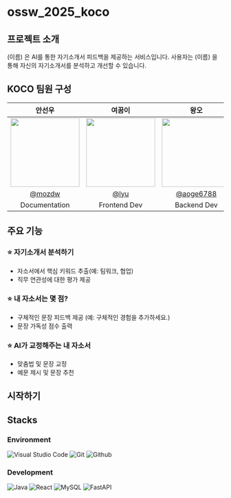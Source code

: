# ossw_2025_koco

## 프로젝트 소개
(이름) 은 AI를 통한 자기소개서 피드백을 제공하는 서비스입니다.
사용자는 (이름) 을 통해 자신의 자기소개서를 분석하고 개선할 수 있습니다.


## KOCO 팀원 구성

|안선우|여꿈이|왕오|👑이현택|
|:---:|:---:|:---:|:---:|
|<img width="160px" src="https://avatars.githubusercontent.com/u/81153530?v=4"/>|<img width="160px" src="https://avatars.githubusercontent.com/u/78198528?v=4"/>|<img width="160px" src="https://avatars.githubusercontent.com/u/92364747?v=4"/>|<img width="160px" src="https://avatars.githubusercontent.com/u/76274305?v=4"/>|
|[@mozdw](https://github.com/mozdw)|[@lyu](https://github.com/unmiusers)|[@aoge6788](https://github.com/aoge6788)|[@dlgusxor12](https://github.com/dlgusxor12)|
|Documentation|Frontend Dev|Backend Dev|PM, Server Dev|


## 주요 기능

### ⭐️ 자기소개서 분석하기
- 자소서에서 핵심 키워드 추출(예: 팀워크, 협업)
- 직무 연관성에 대한 평가 제공

### ⭐️ 내 자소서는 몇 점?
- 구체적인 문장 피드백 제공 (예: 구체적인 경험을 추가하세요.)​
- 문장 가독성 점수 출력

### ⭐️ AI가 교정해주는 내 자소서​
- 맞춤법 및 문장 교정​
- 예문 제시 및 문장 추천

## 시작하기

## Stacks

### Environment
![Visual Studio Code](https://img.shields.io/badge/Visual%20Studio%20Code-007ACC?style=for-the-badge&logo=Visual%20Studio%20Code&logoColor=white)
![Git](https://img.shields.io/badge/Git-F05032?style=for-the-badge&logo=Git&logoColor=white)
![Github](https://img.shields.io/badge/GitHub-181717?style=for-the-badge&logo=GitHub&logoColor=white)             

### Development
![Java](https://img.shields.io/badge/java-%23ED8B00.svg?style=for-the-badge&logo=openjdk&logoColor=white)
![React](https://img.shields.io/badge/React-20232A?style=for-the-badge&logo=react&logoColor=61DAFB)
![MySQL](https://img.shields.io/badge/mysql-4479A1.svg?style=for-the-badge&logo=mysql&logoColor=white)
![FastAPI](https://img.shields.io/badge/FastAPI-005571?style=for-the-badge&logo=fastapi)



